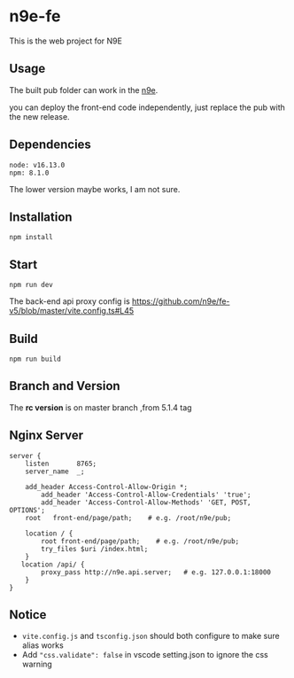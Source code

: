 # n9e-fe
This is the web project for N9E

## Usage
The built pub folder can work in the [n9e](https://github.com/didi/nightingale).

you can deploy the front-end code independently, just replace the pub with the new release.


## Dependencies

```
node: v16.13.0
npm: 8.1.0
```
The lower version maybe works, I am not sure.

## Installation

```
npm install
```

## Start

```
npm run dev
```
The back-end api proxy config is https://github.com/n9e/fe-v5/blob/master/vite.config.ts#L45
## Build

```
npm run build
```

## Branch and Version

The **rc version** is on master branch ,from 5.1.4 tag

## Nginx Server
```
server {
    listen       8765;
    server_name  _;

    add_header Access-Control-Allow-Origin *;
        add_header 'Access-Control-Allow-Credentials' 'true';
        add_header 'Access-Control-Allow-Methods' 'GET, POST, OPTIONS';
    root   front-end/page/path;    # e.g. /root/n9e/pub;

    location / {
        root front-end/page/path;    # e.g. /root/n9e/pub;
        try_files $uri /index.html;
    }
   location /api/ {
        proxy_pass http://n9e.api.server;   # e.g. 127.0.0.1:18000 
    }
}
```

## Notice

- `vite.config.js` and `tsconfig.json` should both configure to make sure alias works
- Add `"css.validate": false` in vscode setting.json to ignore the css warning 


